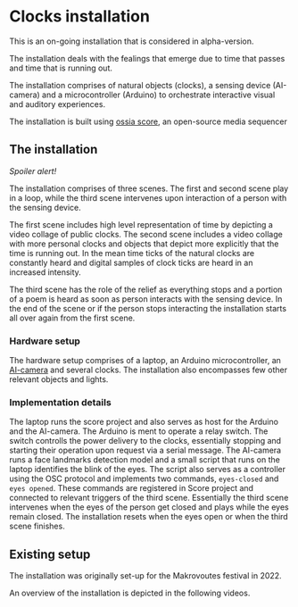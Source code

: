 # Clocks installation
This is an on-going installation that is considered in alpha-version.

The installation deals with the fealings that emerge due to time that passes and time that is running out.

The installation comprises of natural objects (clocks), a sensing device (AI-camera) and a microcontroller (Arduino) to orchestrate interactive visual and auditory experiences.

The installation is built using [ossia score](https://ossia.io/score/about.html), an open-source media sequencer

## The installation
*Spoiler alert!*

The installation comprises of three scenes. The first and second scene play in a loop, while the third scene intervenes upon interaction of a person with the sensing device.

The first scene includes high level representation of time by depicting a video collage of public clocks. The second scene includes a video collage with more personal clocks and objects that depict more explicitly that the time is running out. In the mean time ticks of the natural clocks are constantly heard and digital samples of clock ticks are heard in an increased intensity. 

The third scene has the role of the relief as everything stops and a portion of a poem is heard as soon as person interacts with the sensing device. In the end of the scene or if the person stops interacting the installation starts all over again from the first scene.

### Hardware setup
The hardware setup comprises of a laptop, an Arduino microcontroller, an [AI-camera](https://shop.luxonis.com/collections/home-page/products/oak-d-lite-1) and several clocks. The installation also encompasses few other relevant objects and lights.

### Implementation details
The laptop runs the score project and also serves as host for the Arduino and the AI-camera. The Arduino is ment to operate a relay switch. The switch controlls the power delivery to the clocks, essentially stopping and starting their operation upon request via a serial message. The AI-camera runs a face landmarks detection model and a small script that runs on the laptop identifies the blink of the eyes. The script also serves as a controller using the OSC protocol and implements two commands, ```eyes-closed``` and ```eyes opened```. These commands are registered in Score project and connected to relevant triggers of the third scene. Essentially the third scene intervenes when the eyes of the person get closed and plays while the eyes remain closed. The installation resets when the eyes open or when the third scene finishes.

## Existing setup
The installation was originally set-up for the Makrovoutes festival in 2022.

An overview of the installation is depicted in the following videos.
